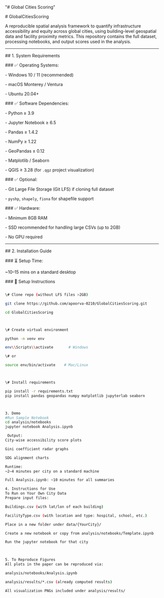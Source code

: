 "# Global Cities Scoring"



\# GlobalCitiesScoring



A reproducible spatial analysis framework to quantify infrastructure accessibility and equity across global cities, using building-level geospatial data and facility proximity metrics. This repository contains the full dataset, processing notebooks, and output scores used in the analysis.



---



\## 1. System Requirements



\### ✅ Operating Systems:

\- Windows 10 / 11 (recommended)

\- macOS Monterey / Ventura

\- Ubuntu 20.04+



\### ✅ Software Dependencies:

\- Python ≥ 3.9

\- Jupyter Notebook ≥ 6.5

\- Pandas ≥ 1.4.2

\- NumPy ≥ 1.22

\- GeoPandas ≥ 0.12

\- Matplotlib / Seaborn

\- QGIS ≥ 3.28 (for `.qgz` project visualization)



\### ✅ Optional:

\- Git Large File Storage (Git LFS) if cloning full dataset

\- `pyshp`, `shapely`, `fiona` for shapefile support



\### ✅ Hardware:

\- Minimum 8GB RAM

\- SSD recommended for handling large CSVs (up to 2GB)

\- No GPU required



---



\## 2. Installation Guide



\### ⏳ Setup Time:

~10–15 mins on a standard desktop



\### 🔧 Setup Instructions



```bash

\# Clone repo (without LFS files >2GB)

git clone https://github.com/apoorva-0210/GlobalCitiesScoring.git

cd GlobalCitiesScoring



\# Create virtual environment

python -m venv env

env\\Scripts\\activate       # Windows

\# or

source env/bin/activate    # Mac/Linux



\# Install requirements

pip install -r requirements.txt
pip install pandas geopandas numpy matplotlib jupyterlab seaborn



3. Demo
#Run Sample Notebook
cd analysis/notebooks
jupyter notebook Analysis.ipynb

 Output:
City-wise accessibility score plots

Gini coefficient radar graphs

SDG alignment charts

Runtime:
~2–4 minutes per city on a standard machine

Full Analysis.ipynb: ~10 minutes for all summaries

4. Instructions for Use
To Run on Your Own City Data
Prepare input files:

Buildings.csv (with lat/lon of each building)

FacilityType.csv (with location and type: hospital, school, etc.)

Place in a new folder under data/{YourCity}/

Create a new notebook or copy from analysis/notebooks/Template.ipynb

Run the jupyter notebook for that city

 

5. To Reproduce Figures
All plots in the paper can be reproduced via:

analysis/notebooks/Analysis.ipynb

analysis/results/*.csv (already computed results)

All visualization PNGs included under analysis/results/








